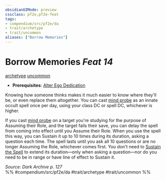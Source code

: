 ```yaml
---
obsidianUIMode: preview
cssclass: pf2e,pf2e-feat
tags:
- compendium/src/pf2e/da
- trait/archetype
- trait/uncommon
aliases: ["Borrow Memories"]
---
```

# Borrow Memories  *Feat 14*  
[archetype](rules/traits/archetype.md "Archetype Feat Trait")  [uncommon](rules/traits/uncommon.md "Uncommon Rarity Trait")  

- **Prerequisites**: [Alter Ego Dedication](compendium/feats/alter-ego-dedication-da.md)

Knowing how someone thinks makes it much easier to know where they'll be, or even replace them altogether. You can cast [mind probe](compendium/spells/mind-probe.md) as an innate occult spell once per day, using your class DC or spell DC, whichever is higher.

If you cast [mind probe](compendium/spells/mind-probe.md) on a target you're studying for the purpose of Assuming their Role, and the target fails their save, you can delay the spell from coming into effect until you Assume their Role. When you use the spell this way, you can Sustain it up to 10 times during its duration, asking a question each time. The spell lasts until you ask all 10 questions or are no longer Assuming the Role, whichever comes first. You don't need to [Sustain the Spell](rules/actions/sustain-a-spell.md) to extend its duration—only when asking a question—nor do you need to be in range or have line of effect to Sustain it.

*Source: Dark Archive p. 127*  
%% #compendium/src/pf2e/da #trait/archetype #trait/uncommon %%